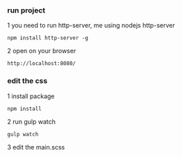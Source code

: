 

### run project

1 you need to run http-server, me using nodejs http-server
```
npm install http-server -g
```

2 open on your browser
```
http://localhost:8080/
```

### edit the css

1 install package 
```
npm install
```

2 run gulp watch
```
gulp watch
```
3 edit the main.scss

